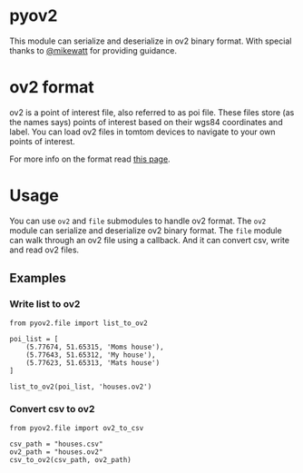 # pyov2
This module can serialize and deserialize in ov2 binary format.
With special thanks to [@mikewatt](https://gis.stackexchange.com/questions/430326/how-to-generate-ov2-poi-programmatically-from-csv-source/430342#430342) for providing guidance.

# ov2 format
ov2 is a point of interest file, also referred to as poi file.
These files store (as the names says) points of interest based on their wgs84 coordinates and label.
You can load ov2 files in tomtom devices to navigate to your own points of interest.

For more info on the format read [this page](https://gordthompson.github.io/ov2optimizer/ov2FileFormat.html).

# Usage
You can use `ov2` and `file` submodules to handle ov2 format. 
The `ov2` module can serialize and deserialize ov2 binary format.
The `file` module can walk through an ov2 file using a callback. 
And it can convert csv, write and read ov2 files.

## Examples

### Write list to ov2

    from pyov2.file import list_to_ov2
    
    poi_list = [
        (5.77674, 51.65315, 'Moms house'),
        (5.77643, 51.65312, 'My house'),
        (5.77623, 51.65313, 'Mats house')
    ]
    
    list_to_ov2(poi_list, 'houses.ov2')

### Convert csv to ov2

    from pyov2.file import ov2_to_csv

    csv_path = "houses.csv"
    ov2_path = "houses.ov2"
    csv_to_ov2(csv_path, ov2_path)
